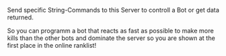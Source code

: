 Send specific String-Commands to this Server to controll a Bot or get data returned.

So you can programm a bot that reacts as fast as possible to make more kills than the other bots and dominate the server so you are shown at the first place in the online ranklist!